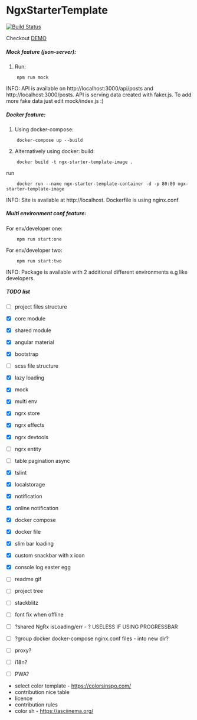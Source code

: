 # NgxStarterTemplate

<!--- TODO: more badges --->
[![Build Status](https://travis-ci.org/matsta25/ngx-starter-template.svg?branch=master)](https://travis-ci.org/matsta25/ngx-starter-template)

<!--- TODO: logo ---> 

Checkout [DEMO](https://matsta25.github.io/ngx-starter-template)

##### Mock feature (json-server):
1. Run:
```
    npm run mock
```

INFO:
API is available on http://localhost:3000/api/posts and http://localhost:3000/posts.
API is serving data created with faker.js.
To add more fake data just edit mock/index.js :)

##### Docker feature:

1. Using docker-compose:
```
    docker-compose up --build
```

2. Alternatively using docker:
build: 
```
    docker build -t ngx-starter-template-image .
```

run
```
    docker run --name ngx-starter-template-container -d -p 80:80 ngx-starter-template-image
```

INFO:
Site is available at http://localhost.
Dockerfile is using nginx.conf.

##### Multi environment conf feature:

For env/developer one:
```
    npm run start:one
```

For env/developer two:
```
    npm run start:two
```

INFO:
Package is available with 2 additional different environments e.g like developers. 

#####  TODO list

 *  [ ] project files structure
 *  [x] core module
 *  [x] shared module
 *  [x] angular material
 *  [x] bootstrap
 *  [ ] scss file structure
 *  [x] lazy loading
 *  [x] mock
 *  [x] multi env
 *  [x] ngrx store
 *  [x] ngrx effects
 *  [x] ngrx devtools
 *  [ ] ngrx entity
 *  [ ] table pagination async
 *  [x] tslint
 *  [x] localstorage
 *  [x] notification
 *  [x] online notification
 *  [x] docker compose
 *  [x] docker file
 *  [x] slim bar loading
 *  [x] custom snackbar with x icon
 *  [x] console log easter egg
 *  [ ] readme gif
 *  [ ] project tree
 *  [ ] stackblitz
 
 *  [ ] font fix when offline
 *  [ ] ?shared NgRx isLoading/err - ? USELESS IF USING PROGRESSBAR
 *  [ ] ?group docker docker-compose nginx.conf files - into new dir?
 *  [ ] proxy?
 *  [ ] i18n?
 *  [ ] PWA?
 
 - select color template - https://colorsinspo.com/
 - contribution nice table
 - licence
 - contribution rules
 - color sh - https://asciinema.org/
